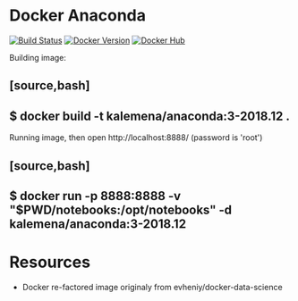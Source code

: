 # Docker Anaconda 

[![Build Status](https://travis-ci.org/kalemena/docker-anaconda.svg?branch=master)](https://travis-ci.org/kalemena/docker-anaconda)
[![Docker Version](https://images.microbadger.com/badges/version/kalemena/anaconda.svg)](https://microbadger.com/images/kalemena/anaconda)
[![Docker Hub](https://images.microbadger.com/badges/image/kalemena/anaconda.svg)](https://hub.docker.com/r/kalemena/anaconda/tags)

Building image:

[source,bash]
----
$ docker build -t kalemena/anaconda:3-2018.12 .
----

Running image, then open http://localhost:8888/ (password is 'root')

[source,bash]
----
$ docker run -p 8888:8888 -v "$PWD/notebooks:/opt/notebooks" -d kalemena/anaconda:3-2018.12
----

# Resources

* Docker re-factored image originaly from evheniy/docker-data-science 